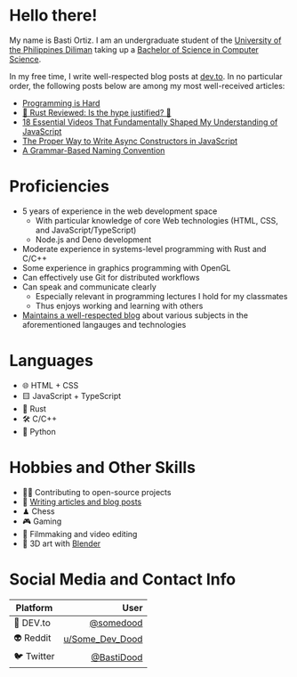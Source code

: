 # Hello there!
My name is Basti Ortiz. I am an undergraduate student of the [University of the Philippines Diliman](https://up.edu.ph/) taking up a [Bachelor of Science in Computer Science](https://dcs.upd.edu.ph/).

In my free time, I write well-respected blog posts at [dev.to](https://dev.to/somedood). In no particular order, the following posts below are among my most well-received articles:

* [Programming is Hard](https://dev.to/somedood/programming-is-hard-2p87)
* [🦀 Rust Reviewed: Is the hype justified? 🦀](https://dev.to/somedood/rust-reviewed-is-the-hype-justified-1pa1)
* [18 Essential Videos That Fundamentally Shaped My Understanding of JavaScript](https://dev.to/somedood/18-essential-videos-that-fundamentally-shaped-my-understanding-of-javascript-3ib)
* [The Proper Way to Write Async Constructors in JavaScript](https://dev.to/somedood/the-proper-way-to-write-async-constructors-in-javascript-1o8c)
* [A Grammar-Based Naming Convention](https://dev.to/somedood/a-grammar-based-naming-convention-13jf)

# Proficiencies
* 5 years of experience in the web development space
    - With particular knowledge of core Web technologies (HTML, CSS, and JavaScript/TypeScript)
    - Node.js and Deno development
* Moderate experience in systems-level programming with Rust and C/C++
* Some experience in graphics programming with OpenGL
* Can effectively use Git for distributed workflows
* Can speak and communicate clearly
    - Especially relevant in programming lectures I hold for my classmates
    - Thus enjoys working and learning with others
* [Maintains a well-respected blog](https://dev.to/somedood) about various subjects in the aforementioned langauges and technologies

# Languages
* 🌐 HTML + CSS
* 🟨 JavaScript + TypeScript
* 🦀 Rust
* 🛠 C/C++
* 🐍 Python

# Hobbies and Other Skills
* 👨‍💻 Contributing to open-source projects
* 📝 [Writing articles and blog posts](https://dev.to/somedood)
* ♟ Chess
* 🎮 Gaming
* 🎥 Filmmaking and video editing
* 🎨 3D art with [Blender](https://www.blender.org/)

# Social Media and Contact Info

**Platform** | **User**
------------ | -----------------------------------------------------------:
🌱 DEV.to    | [@somedood](https://dev.to/somedood)
👽 Reddit    | [u/Some_Dev_Dood](https://www.reddit.com/user/Some_Dev_Dood)
🐦 Twitter   | [@BastiDood](https://twitter.com/BastiDood)
